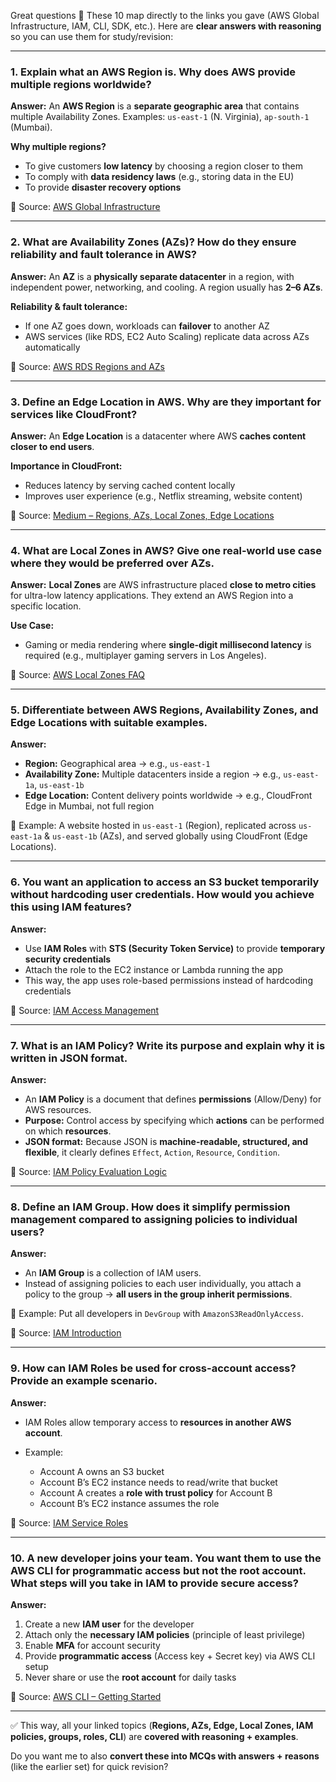 Great questions 🙌 These 10 map directly to the links you gave (AWS Global Infrastructure, IAM, CLI, SDK, etc.).
Here are **clear answers with reasoning** so you can use them for study/revision:

---

### **1. Explain what an AWS Region is. Why does AWS provide multiple regions worldwide?**

**Answer:**
An **AWS Region** is a **separate geographic area** that contains multiple Availability Zones. Examples: `us-east-1` (N. Virginia), `ap-south-1` (Mumbai).

**Why multiple regions?**

* To give customers **low latency** by choosing a region closer to them
* To comply with **data residency laws** (e.g., storing data in the EU)
* To provide **disaster recovery options**

📌 Source: [AWS Global Infrastructure](https://aws.amazon.com/about-aws/global-infrastructure/localzones/faqs)

---

### **2. What are Availability Zones (AZs)? How do they ensure reliability and fault tolerance in AWS?**

**Answer:**
An **AZ** is a **physically separate datacenter** in a region, with independent power, networking, and cooling. A region usually has **2–6 AZs**.

**Reliability & fault tolerance:**

* If one AZ goes down, workloads can **failover** to another AZ
* AWS services (like RDS, EC2 Auto Scaling) replicate data across AZs automatically

📌 Source: [AWS RDS Regions and AZs](https://docs.aws.amazon.com/AmazonRDS/latest/UserGuide/Concepts.RegionsAndAvailabilityZones.html)

---

### **3. Define an Edge Location in AWS. Why are they important for services like CloudFront?**

**Answer:**
An **Edge Location** is a datacenter where AWS **caches content closer to end users**.

**Importance in CloudFront:**

* Reduces latency by serving cached content locally
* Improves user experience (e.g., Netflix streaming, website content)

📌 Source: [Medium – Regions, AZs, Local Zones, Edge Locations](https://medium.com/@balvinder.s.devops/aws-region-availability-zones-local-zones-and-edge-locations-ef18157daeca)

---

### **4. What are Local Zones in AWS? Give one real-world use case where they would be preferred over AZs.**

**Answer:**
**Local Zones** are AWS infrastructure placed **close to metro cities** for ultra-low latency applications. They extend an AWS Region into a specific location.

**Use Case:**

* Gaming or media rendering where **single-digit millisecond latency** is required (e.g., multiplayer gaming servers in Los Angeles).

📌 Source: [AWS Local Zones FAQ](https://aws.amazon.com/about-aws/global-infrastructure/localzones/faqs)

---

### **5. Differentiate between AWS Regions, Availability Zones, and Edge Locations with suitable examples.**

**Answer:**

* **Region:** Geographical area → e.g., `us-east-1`
* **Availability Zone:** Multiple datacenters inside a region → e.g., `us-east-1a`, `us-east-1b`
* **Edge Location:** Content delivery points worldwide → e.g., CloudFront Edge in Mumbai, not full region

📌 Example: A website hosted in `us-east-1` (Region), replicated across `us-east-1a` & `us-east-1b` (AZs), and served globally using CloudFront (Edge Locations).

---

### **6. You want an application to access an S3 bucket temporarily without hardcoding user credentials. How would you achieve this using IAM features?**

**Answer:**

* Use **IAM Roles** with **STS (Security Token Service)** to provide **temporary security credentials**
* Attach the role to the EC2 instance or Lambda running the app
* This way, the app uses role-based permissions instead of hardcoding credentials

📌 Source: [IAM Access Management](https://docs.aws.amazon.com/IAM/latest/UserGuide/access.html)

---

### **7. What is an IAM Policy? Write its purpose and explain why it is written in JSON format.**

**Answer:**

* An **IAM Policy** is a document that defines **permissions** (Allow/Deny) for AWS resources.
* **Purpose:** Control access by specifying which **actions** can be performed on which **resources**.
* **JSON format:** Because JSON is **machine-readable, structured, and flexible**, it clearly defines `Effect`, `Action`, `Resource`, `Condition`.

📌 Source: [IAM Policy Evaluation Logic](https://docs.aws.amazon.com/IAM/latest/UserGuide/reference_policies_evaluation-logic_policy-eval-basics.html)

---

### **8. Define an IAM Group. How does it simplify permission management compared to assigning policies to individual users?**

**Answer:**

* An **IAM Group** is a collection of IAM users.
* Instead of assigning policies to each user individually, you attach a policy to the group → **all users in the group inherit permissions**.

📌 Example: Put all developers in `DevGroup` with `AmazonS3ReadOnlyAccess`.

📌 Source: [IAM Introduction](https://docs.aws.amazon.com/IAM/latest/UserGuide/introduction.html)

---

### **9. How can IAM Roles be used for cross-account access? Provide an example scenario.**

**Answer:**

* IAM Roles allow temporary access to **resources in another AWS account**.
* Example:

  * Account A owns an S3 bucket
  * Account B’s EC2 instance needs to read/write that bucket
  * Account A creates a **role with trust policy** for Account B
  * Account B’s EC2 instance assumes the role

📌 Source: [IAM Service Roles](https://docs.aws.amazon.com/IAM/latest/UserGuide/id_roles_create_for-service.html)

---

### **10. A new developer joins your team. You want them to use the AWS CLI for programmatic access but not the root account. What steps will you take in IAM to provide secure access?**

**Answer:**

1. Create a new **IAM user** for the developer
2. Attach only the **necessary IAM policies** (principle of least privilege)
3. Enable **MFA** for account security
4. Provide **programmatic access** (Access key + Secret key) via AWS CLI setup
5. Never share or use the **root account** for daily tasks

📌 Source: [AWS CLI – Getting Started](https://docs.aws.amazon.com/cli/latest/userguide/getting-started-install.html)

---

✅ This way, all your linked topics (**Regions, AZs, Edge, Local Zones, IAM policies, groups, roles, CLI**) are **covered with reasoning + examples**.

Do you want me to also **convert these into MCQs with answers + reasons** (like the earlier set) for quick revision?

